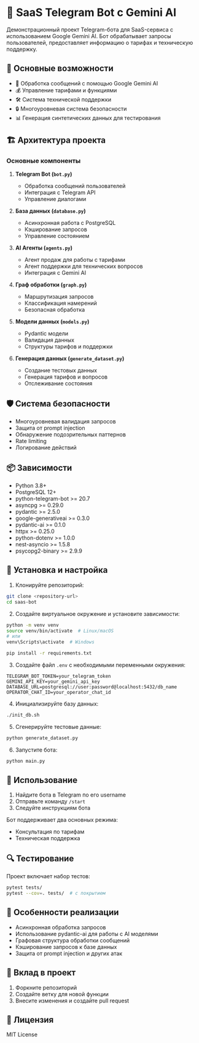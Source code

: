 # 🤖 SaaS Telegram Bot с Gemini AI

Демонстрационный проект Telegram-бота для SaaS-сервиса с использованием Google Gemini AI. Бот обрабатывает запросы пользователей, предоставляет информацию о тарифах и техническую поддержку.

## 🌟 Основные возможности

- 💬 Обработка сообщений с помощью Google Gemini AI
- 💰 Управление тарифами и функциями
- 🛠️ Система технической поддержки
- 🔒 Многоуровневая система безопасности
- 📊 Генерация синтетических данных для тестирования

## 🏗️ Архитектура проекта

### Основные компоненты

1. **Telegram Bot (`bot.py`)**
   - Обработка сообщений пользователей
   - Интеграция с Telegram API
   - Управление диалогами

2. **База данных (`database.py`)**
   - Асинхронная работа с PostgreSQL
   - Кэширование запросов
   - Управление состоянием

3. **AI Агенты (`agents.py`)**
   - Агент продаж для работы с тарифами
   - Агент поддержки для технических вопросов
   - Интеграция с Gemini AI

4. **Граф обработки (`graph.py`)**
   - Маршрутизация запросов
   - Классификация намерений
   - Безопасная обработка

5. **Модели данных (`models.py`)**
   - Pydantic модели
   - Валидация данных
   - Структуры тарифов и поддержки

6. **Генерация данных (`generate_dataset.py`)**
   - Создание тестовых данных
   - Генерация тарифов и вопросов
   - Отслеживание состояния

## 🛡️ Система безопасности

- Многоуровневая валидация запросов
- Защита от prompt injection
- Обнаружение подозрительных паттернов
- Rate limiting
- Логирование действий

## 📦 Зависимости

- Python 3.8+
- PostgreSQL 12+
- python-telegram-bot >= 20.7
- asyncpg >= 0.29.0
- pydantic >= 2.5.0
- google-generativeai >= 0.3.0
- pydantic-ai >= 0.1.0
- httpx >= 0.25.0
- python-dotenv >= 1.0.0
- nest-asyncio >= 1.5.8
- psycopg2-binary >= 2.9.9

## 🔧 Установка и настройка

1. Клонируйте репозиторий:
```bash
git clone <repository-url>
cd saas-bot
```

2. Создайте виртуальное окружение и установите зависимости:
```bash
python -m venv venv
source venv/bin/activate  # Linux/macOS
# или
venv\Scripts\activate  # Windows

pip install -r requirements.txt
```

3. Создайте файл `.env` с необходимыми переменными окружения:
```env
TELEGRAM_BOT_TOKEN=your_telegram_token
GEMINI_API_KEY=your_gemini_api_key
DATABASE_URL=postgresql://user:password@localhost:5432/db_name
OPERATOR_CHAT_ID=your_operator_chat_id
```

4. Инициализируйте базу данных:
```bash
./init_db.sh
```

5. Сгенерируйте тестовые данные:
```bash
python generate_dataset.py
```

6. Запустите бота:
```bash
python main.py
```

## 🚀 Использование

1. Найдите бота в Telegram по его username
2. Отправьте команду `/start`
3. Следуйте инструкциям бота

Бот поддерживает два основных режима:
- Консультация по тарифам
- Техническая поддержка

## 🔍 Тестирование

Проект включает набор тестов:
```bash
pytest tests/
pytest --cov=. tests/  # с покрытием
```

## 📝 Особенности реализации

- Асинхронная обработка запросов
- Использование pydantic-ai для работы с AI моделями
- Графовая структура обработки сообщений
- Кэширование запросов к базе данных
- Защита от prompt injection и других атак

## 🤝 Вклад в проект

1. Форкните репозиторий
2. Создайте ветку для новой функции
3. Внесите изменения и создайте pull request

## 📄 Лицензия

MIT License 